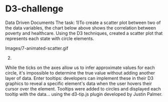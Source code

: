 # D3-challenge
Data Driven Documents
The task:
1)To create a scatter plot between two of the data variables, the chart below above shows the correlation between poverty and healthcare.
Using the D3 techniques, created a scatter plot that represents each state with circle elements. 

Images/7-animated-scatter.gif

2)
While the ticks on the axes allow us to infer approximate values for each circle, it's impossible to determine the true value without adding another layer of data. Enter tooltips: developers can implement these in their D3 graphics to reveal a specific element's data when the user hovers their cursor over the element. Tooltips were added to circles and displayed each tooltip with the data... using the d3-tip.js plugin developed by Justin Palmer.
